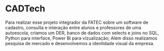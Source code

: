 # CADTech
Para realizar esse projeto integrador da FATEC sobre um software de cadastro, consulta e interação entre alunos e professores de uma autoescola, criamos um DER, banco de dados com selects e joins no SQL, Python para interface, Power Bi para vizualização; Além disso realizamos pesquisa de mercado e desenvolvemos a identidade visual da empresa.
